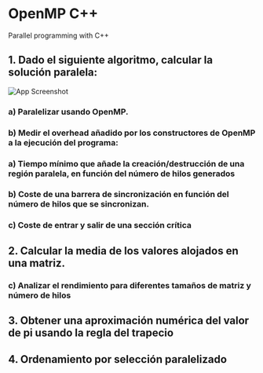 # OpenMP C++
Parallel programming with C++


## 1. Dado el siguiente algoritmo, calcular la solución paralela:  

![App Screenshot](https://i.imgur.com/tkL6xlS.jpeg)    

### a) Paralelizar usando OpenMP.




### b) Medir el overhead añadido por los constructores de OpenMP a la ejecución del programa: 
### a) Tiempo mínimo que añade la creación/destrucción de una región paralela, en función del número de hilos generados
### b) Coste de una barrera de sincronización en función del número de hilos que se sincronizan.
### c) Coste de entrar y salir de una sección crítica
## 2. Calcular la media de los valores alojados en una matriz.
### c) Analizar el rendimiento para diferentes tamaños de matriz y número de hilos
## 3. Obtener una aproximación numérica del valor de pi usando la regla del trapecio
## 4. Ordenamiento por selección paralelizado 

